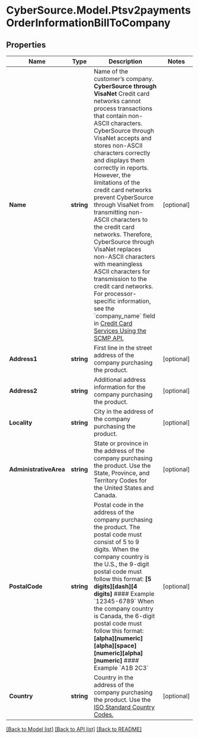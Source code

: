 # CyberSource.Model.Ptsv2paymentsOrderInformationBillToCompany
## Properties

Name | Type | Description | Notes
------------ | ------------- | ------------- | -------------
**Name** | **string** | Name of the customer’s company.  **CyberSource through VisaNet** Credit card networks cannot process transactions that contain non-ASCII characters. CyberSource through VisaNet accepts and stores non-ASCII characters correctly and displays them correctly in reports. However, the limitations of the credit card networks prevent CyberSource through VisaNet from transmitting non-ASCII characters to the credit card networks. Therefore, CyberSource through VisaNet replaces non-ASCII characters with meaningless ASCII characters for transmission to the credit card networks.  For processor-specific information, see the &#x60;company_name&#x60; field in [Credit Card Services Using the SCMP API.](http://apps.cybersource.com/library/documentation/dev_guides/CC_Svcs_SCMP_API/html)  | [optional] 
**Address1** | **string** | First line in the street address of the company purchasing the product. | [optional] 
**Address2** | **string** | Additional address information for the company purchasing the product. | [optional] 
**Locality** | **string** | City in the address of the company purchasing the product. | [optional] 
**AdministrativeArea** | **string** | State or province in the address of the company purchasing the product. Use the State, Province, and Territory Codes for the United States and Canada.  | [optional] 
**PostalCode** | **string** | Postal code in the address of the company purchasing the product. The postal code must consist of 5 to 9 digits.  When the company country is the U.S., the 9-digit postal code must follow this format: **[5 digits][dash][4 digits]** #### Example &#x60;12345-6789&#x60;  When the company country is Canada, the 6-digit postal code must follow this format: **[alpha][numeric][alpha][space][numeric][alpha][numeric]** #### Example &#x60;A1B 2C3&#x60;  | [optional] 
**Country** | **string** | Country in the address of the company purchasing the product. Use the [ISO Standard Country Codes.](http://apps.cybersource.com/library/documentation/sbc/quickref/countries_alpha_list.pdf)  | [optional] 

[[Back to Model list]](../README.md#documentation-for-models) [[Back to API list]](../README.md#documentation-for-api-endpoints) [[Back to README]](../README.md)

